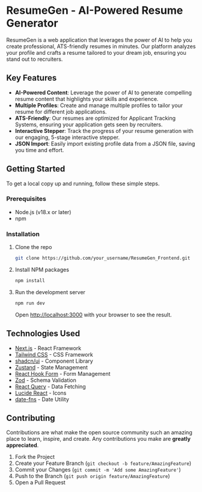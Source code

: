 # ResumeGen - AI-Powered Resume Generator

ResumeGen is a web application that leverages the power of AI to help you create professional, ATS-friendly resumes in minutes. Our platform analyzes your profile and crafts a resume tailored to your dream job, ensuring you stand out to recruiters.

## Key Features

- **AI-Powered Content**: Leverage the power of AI to generate compelling resume content that highlights your skills and experience.
- **Multiple Profiles**: Create and manage multiple profiles to tailor your resume for different job applications.
- **ATS-Friendly**: Our resumes are optimized for Applicant Tracking Systems, ensuring your application gets seen by recruiters.
- **Interactive Stepper**: Track the progress of your resume generation with our engaging, 5-stage interactive stepper.
- **JSON Import**: Easily import existing profile data from a JSON file, saving you time and effort.

## Getting Started

To get a local copy up and running, follow these simple steps.

### Prerequisites

- Node.js (v18.x or later)
- npm

### Installation

1. Clone the repo
   ```sh
   git clone https://github.com/your_username/ResumeGen_Frontend.git
   ```
2. Install NPM packages
   ```sh
   npm install
   ```
3. Run the development server
   ```sh
   npm run dev
   ```
   Open [http://localhost:3000](http://localhost:3000) with your browser to see the result.

## Technologies Used

- [Next.js](https://nextjs.org/) - React Framework
- [Tailwind CSS](https://tailwindcss.com/) - CSS Framework
- [shadcn/ui](https://ui.shadcn.com/) - Component Library
- [Zustand](https://zustand-demo.pmnd.rs/) - State Management
- [React Hook Form](https://react-hook-form.com/) - Form Management
- [Zod](https://zod.dev/) - Schema Validation
- [React Query](https://tanstack.com/query/v4) - Data Fetching
- [Lucide React](https://lucide.dev/guide/packages/lucide-react) - Icons
- [date-fns](https://date-fns.org/) - Date Utility

## Contributing

Contributions are what make the open source community such an amazing place to learn, inspire, and create. Any contributions you make are **greatly appreciated**.

1. Fork the Project
2. Create your Feature Branch (`git checkout -b feature/AmazingFeature`)
3. Commit your Changes (`git commit -m 'Add some AmazingFeature'`)
4. Push to the Branch (`git push origin feature/AmazingFeature`)
5. Open a Pull Request
